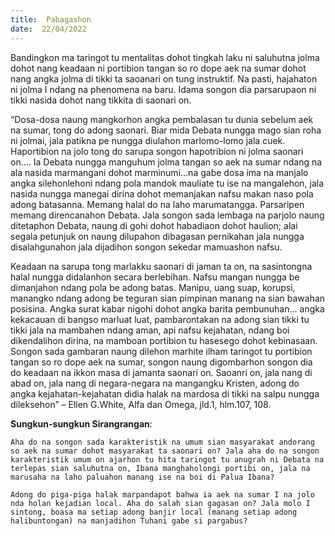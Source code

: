 ```yaml
---
title:  Pabagashon
date:  22/04/2022
---
```


Bandingkon ma taringot tu mentalitas dohot tingkah laku ni saluhutna jolma dohot nang keadaan ni portibion tangan so ro dope aek na sumar dohot nang angka jolma di tikki ta saoanari on tung instruktif. Na pasti, hajahaton ni jolma I ndang na phenomena na baru. Idama songon dia parsarupaon ni tikki nasida dohot nang tikkita di saonari on.

“Dosa-dosa naung mangkorhon angka pembalasan tu dunia sebelum aek na sumar, tong do adong saonari. Biar mida Debata nungga mago sian roha ni jolmai, jala patikna pe nungga diulahon marlomo-lomo jala cuek. Haportibion na jolo tong do sarupa songon hapotribion ni jolma saonari on…. Ia Debata nungga manguhum jolma tangan so aek na sumar ndang na ala nasida marmangani dohot marminumi…na gabe dosa ima na manjalo angka silehonlehoni ndang pola mandok mauliate tu ise na mangalehon, jala nasida nungga manegai dirina dohot memanjakan nafsu makan naso pola adong batasanna. Memang halal do na laho marumatangga. Parsaripen memang direncanahon Debata. Jala songon sada lembaga na parjolo naung ditetaphon Debata, naung di gohi dohot habadiaon dohot haulion; alai segala petunjuk on naung dilupahon dibagasan pernikahan jala nungga disalahgunahon jala dijadihon songon sekedar mamuashon nafsu.

Keadaan na sarupa tong marlakku saonari di jaman ta on, na sasintongna halal nungga didalanhon secara berlebihan. Nafsu mangan nungga be dimanjahon ndang pola be adong batas. Manipu, uang suap, korupsi, manangko ndang adong be teguran sian pimpinan manang na sian bawahan posisina. Angka surat kabar nigohi dohot angka barita pembunuhan… angka kekacauan di bangso marluat luat, pambarontakan na adong sian tikki tu tikki jala na mambahen ndang aman, api nafsu kejahatan, ndang boi dikendalihon dirina, na mamboan portibion tu hasesego dohot kebinasaan. Songon sada gambaran naung dilehon marhite ilham taringot tu portibion tangan so ro dope aek na sumar, songon naung digombarhon songon dia do keadaan na ikkon masa di jamanta saonari on. Saoanri on, jala nang di abad on, jala nang di negara-negara na mangangku Kristen, adong do angka kejahatan-kejahatan didia halak na mardosa di tikki na salpu nungga dileksehon” – Ellen G.White, Alfa dan Omega, jld.1, hlm.107, 108.

**Sungkun-sungkun Sirangrangan**:

`Aha do na songon sada karakteristik na umum sian masyarakat andorang so aek na sumar dohot masyarakat ta saonari on? Jala aha do na songon karakteristik umum on ajarhon tu hita taringot tu anugrah ni Debata na terlepas sian saluhutna on, Ibana manghaholongi portibi on, jala na marusaha na laho paluahon manang ise na boi di Palua Ibana?`

`Adong do piga-piga halak marpandapot bahwa ia aek na sumar I na jolo nda holan kejadian local. Aha do salah sian gagasan on? Jala molo I sintong, boasa ma setiap adong banjir local (manang setiap adong halibuntongan) na manjadihon Tuhani gabe si pargabus?`